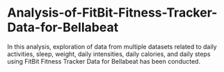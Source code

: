 # Analysis-of-FitBit-Fitness-Tracker-Data-for-Bellabeat
In this analysis, exploration of data from multiple datasets related to daily activities, sleep, weight, daily intensities, daily calories, and daily steps using FitBit Fitness Tracker Data for Bellabeat has been conducted.
